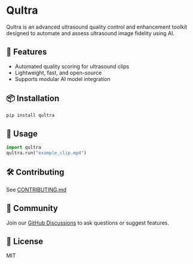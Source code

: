 # Qultra

Qultra is an advanced ultrasound quality control and enhancement toolkit designed to automate and assess ultrasound image fidelity using AI.

## 🚀 Features
- Automated quality scoring for ultrasound clips
- Lightweight, fast, and open-source
- Supports modular AI model integration

## 📦 Installation
```bash
pip install qultra
```

## 🧠 Usage
```python
import qultra
qultra.run("example_clip.mp4")
```

## 🛠 Contributing
See [CONTRIBUTING.md](.github/CONTRIBUTING.md)

## 🙋 Community
Join our [GitHub Discussions](https://github.com/azifan/Qultra/discussions) to ask questions or suggest features.

## 📄 License
MIT
